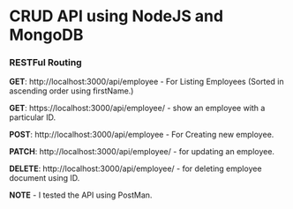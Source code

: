 # CRUD API using NodeJS and MongoDB
### RESTFul Routing

**GET**: http://localhost:3000/api/employee - For Listing Employees (Sorted in ascending order using firstName.)

**GET**: https://localhost:3000/api/employee/<id> - show an employee with a particular ID.

**POST**: http://localhost:3000/api/employee - For Creating new employee.

**PATCH**: http://localhost:3000/api/employee/<id> - for updating an employee.

**DELETE**: http://localhost:3000/api/employee/<id> - for deleting employee document using ID.

**NOTE** - I tested the API using PostMan. 



